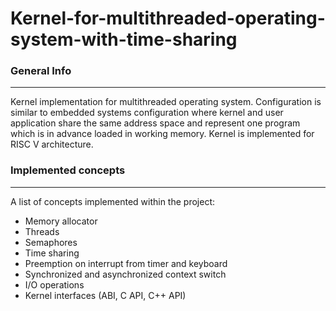 # Kernel-for-multithreaded-operating-system-with-time-sharing

### General Info
***
Kernel implementation for multithreaded operating system. Configuration is similar to embedded systems configuration where kernel and user application share the same address space and represent one program which is in advance loaded in working memory. Kernel is implemented for RISC V architecture.

### Implemented concepts
***
A list of concepts implemented within the project:
* Memory allocator
* Threads
* Semaphores
* Time sharing
* Preemption on interrupt from timer and keyboard
* Synchronized and asynchronized context switch
* I/O operations
* Kernel interfaces (ABI, C API, C++ API)
